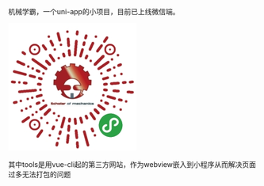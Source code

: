 机械学霸，一个uni-app的小项目，目前已上线微信端。

![](./server/images/scan.jpg)

其中tools是用vue-cli起的第三方网站，作为webview嵌入到小程序从而解决页面过多无法打包的问题

